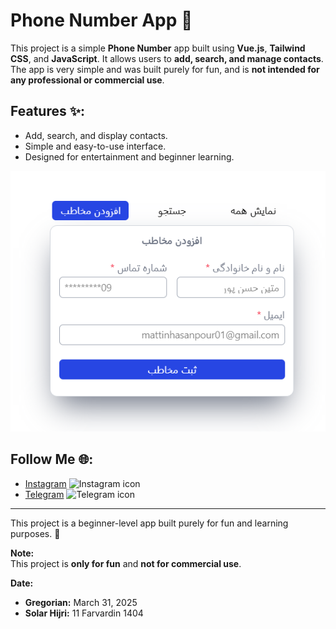 # Phone Number App 📱

This project is a simple **Phone Number** app built using **Vue.js**, **Tailwind CSS**, and **JavaScript**. It allows users to **add, search, and manage contacts**. The app is very simple and was built purely for fun, and is **not intended for any professional or commercial use**.

## Features ✨:

- Add, search, and display contacts.
- Simple and easy-to-use interface.
- Designed for entertainment and beginner learning.

![Screenshot](./public/123.png)

## Follow Me 🌐:

- [Instagram](https://www.instagram.com/matinhasanpour_) ![Instagram icon](https://img.icons8.com/ios-filled/50/000000/instagram-new.png)
- [Telegram](https://t.me/mattinhasanpour) ![Telegram icon](https://img.icons8.com/ios-filled/50/000000/telegram-app.png)

---

This project is a beginner-level app built purely for fun and learning purposes. 🎉

**Note:**  
This project is **only for fun** and **not for commercial use**.

**Date:**  
- **Gregorian:** March 31, 2025  
- **Solar Hijri:** 11 Farvardin 1404
